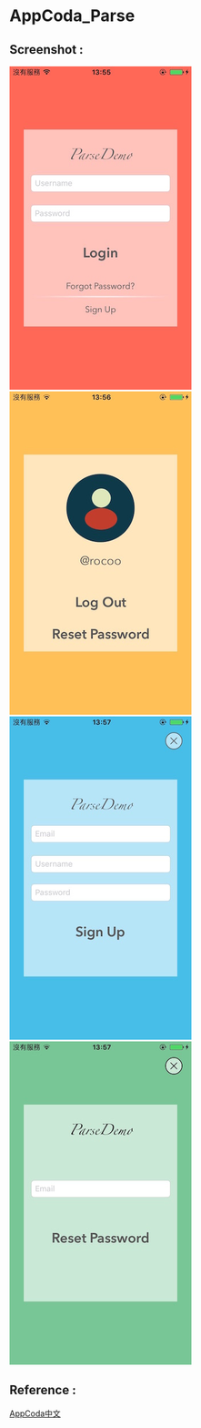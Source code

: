 # AppCoda_Parse

Screenshot :
------------
![Xcode indent settings](Screenshot/Parse1.jpg)
![Xcode indent settings](Screenshot/Parse2.jpg)
![Xcode indent settings](Screenshot/Parse3.jpg)
![Xcode indent settings](Screenshot/Parse4.jpg)

Reference :
------------
[AppCoda中文](http://www.appcoda.com.tw/login-signup-parse-swift/)

